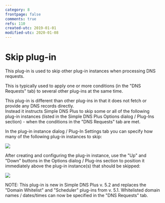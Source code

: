 ```yaml
---
category: 8
frontpage: false
comments: true
refs: 110
created-utc: 2019-01-01
modified-utc: 2020-01-08
---
```

# Skip plug-in

This plug-in is used to skip other plug-in instances when processing DNS requests.

This is typically used to apply one or more conditions (in the "DNS Requests" tab) to several other plug-ins at the same time.

This plug-in is different than other plug-ins in that it does not fetch or provide any DNS records directly.  
Instead it instructs Simple DNS Plus to skip some or all of the following plug-in instances (listed in the Simple DNS Plus Options dialog / Plug-Ins section) - when the conditions in the "DNS Requests" tab are met.

In the plug-in instance dialog / Plug-In Settings tab you can specify how many of the following plug-in instances to skip:

![](img/186/1.png)

After creating and configuring the plug-in instance, use the "Up" and "Down" buttons in the Options dialog / Plug-ins section to position it immediately above the plug-in instance(s) that should be skipped:

![](img/186/2.png)

NOTE: This plug-in is new in Simple DNS Plus v. 5.2 and replaces the "Domain Whitelist" and "Scheduler" plug-ins from v. 5.1. Whitelisted domain names / dates/times can now be specified in the "DNS Requests" tab.


